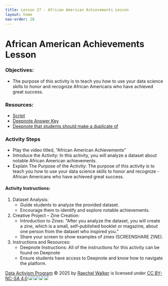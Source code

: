```yaml
---
title: Lesson 27 - African American Achievements Lesson
layout: home
nav-order: 28
---
```


# African American Achievements Lesson

### Objectives:
- The purpose of this activity is to teach you how to use your data science skills to honor and recognize African Americans who have achieved great success.
### Resources:
- <a href = "https://docs.google.com/document/d/145yHxigLMPxRCw_6Frq3QDKhjtwypUFfpK-6H7Bui3I/edit?tab=t.0">Script</a>
- <a href = "https://deepnote.com/workspace/data-activism-2024-72fc3bef-ee31-4913-b181-743e47f73b00/project/African-American-Achievements-Data-Analysis-4e5d5484-6f62-4851-b4bd-a0266aec55cb/notebook/notebook2-f6dd229f4c104c849601b98d2e4dfeb4">Deepnote Answer Key</a>
- <a href = "https://deepnote.com/workspace/data-activism-2024-72fc3bef-ee31-4913-b181-743e47f73b00/project/African-American-Achievements-Data-Analysis-Student-Version-a07b22cf-f7f4-4a15-bbdb-039d138fae1d/notebook/notebook2-347031e24099460bb4a2e19d259a7ab9">Deepnote that students should make a duplicate of</a>
### Activity Steps
- Play the video titled, “African American Achievements”
- Introduce  the Activity: In this activity, you will analyze a dataset about notable African American achievements.
- Explain The Purpose of the Activity: The purpose of this activity is to teach you how to use your data science skills to honor and recognize - African Americans who have achieved great success.


#### Activity Instructions:

1. Dataset Analysis:
    - Guide students to analyze the provided dataset.
    - Encourage them to identify and explore notable achievements.
2. Creative Project – Zine Creation:
    - Introduction to Zines: "After you analyze the dataset, you will create a zine, which is a small, self-published booklet or magazine, about one person from the dataset who inspired you."
    - Share your screen to show examples of zines (SCREENSHARE ZINE).
3. Instructions and Resources:
    - Deepnote Instructions: All of the instructions for this activity can be found on Deepnote
    - Ensure students have access to Deepnote and know how to navigate the platform.




<a href="https://creativecommons.org">Data Activism Program</a> © 2025 by <a href="https://creativecommons.org">Raechel Walker</a> is licensed under <a href="https://creativecommons.org/licenses/by-nc-sa/4.0/">CC BY-NC-SA 4.0</a><img src="https://mirrors.creativecommons.org/presskit/icons/cc.svg" style="max-width: 1em;max-height:1em;margin-left: .2em;"><img src="https://mirrors.creativecommons.org/presskit/icons/by.svg" style="max-width: 1em;max-height:1em;margin-left: .2em;"><img src="https://mirrors.creativecommons.org/presskit/icons/nc.svg" style="max-width: 1em;max-height:1em;margin-left: .2em;"><img src="https://mirrors.creativecommons.org/presskit/icons/sa.svg" style="max-width: 1em;max-height:1em;margin-left: .2em;">